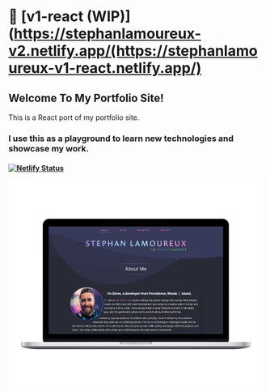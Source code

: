 # 🔗 [v1-react (WIP)](https://stephanlamoureux-v2.netlify.app/(https://stephanlamoureux-v1-react.netlify.app/)

## Welcome To My Portfolio Site!

This is a React port of my portfolio site.

### I use this as a playground to learn new technologies and showcase my work.

#### [![Netlify Status](https://api.netlify.com/api/v1/badges/111cc5dd-d543-4dae-b3ef-c78be85f6085/deploy-status)](https://app.netlify.com/sites/ecstatic-dijkstra-ed80b4/deploys)

<div align="center">
<img src="/public/assets/images/screenshots/laptop-mockup.png" alt="Portfolio mockup on laptops">
</div>
